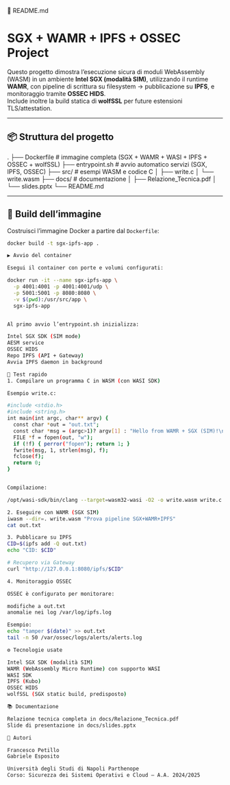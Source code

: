 📄 README.md
# SGX + WAMR + IPFS + OSSEC Project

Questo progetto dimostra l’esecuzione sicura di moduli WebAssembly (WASM) in un ambiente **Intel SGX (modalità SIM)**, utilizzando il runtime **WAMR**, con pipeline di scrittura su filesystem → pubblicazione su **IPFS**, e monitoraggio tramite **OSSEC HIDS**.  
Include inoltre la build statica di **wolfSSL** per future estensioni TLS/attestation.

---

## 📦 Struttura del progetto
.
├── Dockerfile # immagine completa (SGX + WAMR + WASI + IPFS + OSSEC + wolfSSL)
├── entrypoint.sh # avvio automatico servizi (SGX, IPFS, OSSEC)
├── src/ # esempi WASM e codice C
│ ├── write.c
│ └── write.wasm
├── docs/ # documentazione
│ ├── Relazione_Tecnica.pdf
│ └── slides.pptx
└── README.md


---

## 🚀 Build dell’immagine

Costruisci l’immagine Docker a partire dal `Dockerfile`:

```bash
docker build -t sgx-ipfs-app .

▶️ Avvio del container

Esegui il container con porte e volumi configurati:

docker run -it --name sgx-ipfs-app \
  -p 4001:4001 -p 4001:4001/udp \
  -p 5001:5001 -p 8080:8080 \
  -v $(pwd):/usr/src/app \
  sgx-ipfs-app


Al primo avvio l’entrypoint.sh inizializza:

Intel SGX SDK (SIM mode)
AESM service
OSSEC HIDS
Repo IPFS (API + Gateway)
Avvia IPFS daemon in background

🧪 Test rapido
1. Compilare un programma C in WASM (con WASI SDK)

Esempio write.c:

#include <stdio.h>
#include <string.h>
int main(int argc, char** argv) {
  const char *out = "out.txt";
  const char *msg = (argc>1)? argv[1] : "Hello from WAMR + SGX (SIM)!\n";
  FILE *f = fopen(out, "w");
  if (!f) { perror("fopen"); return 1; }
  fwrite(msg, 1, strlen(msg), f);
  fclose(f);
  return 0;
}


Compilazione:

/opt/wasi-sdk/bin/clang --target=wasm32-wasi -O2 -o write.wasm write.c

2. Eseguire con WAMR (SGX SIM)
iwasm --dir=. write.wasm "Prova pipeline SGX+WAMR+IPFS"
cat out.txt

3. Pubblicare su IPFS
CID=$(ipfs add -Q out.txt)
echo "CID: $CID"

# Recupero via Gateway
curl "http://127.0.0.1:8080/ipfs/$CID"

4. Monitoraggio OSSEC

OSSEC è configurato per monitorare:

modifiche a out.txt
anomalie nei log /var/log/ipfs.log

Esempio:
echo "tamper $(date)" >> out.txt
tail -n 50 /var/ossec/logs/alerts/alerts.log

⚙️ Tecnologie usate

Intel SGX SDK (modalità SIM)
WAMR (WebAssembly Micro Runtime) con supporto WASI
WASI SDK
IPFS (Kubo)
OSSEC HIDS
wolfSSL (SGX static build, predisposto)

📚 Documentazione

Relazione tecnica completa in docs/Relazione_Tecnica.pdf
Slide di presentazione in docs/slides.pptx

👥 Autori

Francesco Petillo
Gabriele Esposito

Università degli Studi di Napoli Parthenope
Corso: Sicurezza dei Sistemi Operativi e Cloud – A.A. 2024/2025